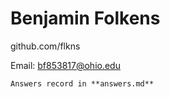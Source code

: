 # Benjamin Folkens

github.com/flkns

Email: bf853817@ohio.edu

```
Answers record in **answers.md**
```

